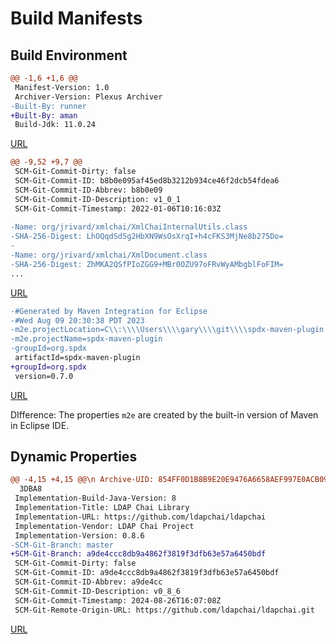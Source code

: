 # Build Manifests

## Build Environment

```diff
@@ -1,6 +1,6 @@
 Manifest-Version: 1.0
 Archiver-Version: Plexus Archiver
-Built-By: runner
+Built-By: aman
 Build-Jdk: 11.0.24
```
[URL](http://130.237.222.185/chains-reproducible-central/com.github.sitture/env-config/1.9.0/env-config-1.9.0.jar.diffoscope.json)


```diff
@@ -9,52 +9,7 @@
 SCM-Git-Commit-Dirty: false
 SCM-Git-Commit-ID: b8b0e095af45ed8b3212b934ce46f2dcb54fdea6
 SCM-Git-Commit-ID-Abbrev: b8b0e09
 SCM-Git-Commit-ID-Description: v1_0_1
 SCM-Git-Commit-Timestamp: 2022-01-06T10:16:03Z
 
-Name: org/jrivard/xmlchai/XmlChaiInternalUtils.class
-SHA-256-Digest: LhOQqdSd5g2HbXN9WsOsXrqI+h4cFKS3MjNe8b275Do=
-
-Name: org/jrivard/xmlchai/XmlDocument.class
-SHA-256-Digest: ZhMKA2QSfPIoZGG9+MBr0OZU97oFRvWyAMbgblFoFIM=
...
```
[URL](http://130.237.222.185/chains-reproducible-central/org.jrivard.xmlchai/xmlchai/0.1.0/xmlchai-0.1.0.jar.diffoscope.json)


```diff
-#Generated by Maven Integration for Eclipse
-#Wed Aug 09 20:30:38 PDT 2023
-m2e.projectLocation=C\\:\\\\Users\\\\gary\\\\git\\\\spdx-maven-plugin
-m2e.projectName=spdx-maven-plugin
-groupId=org.spdx
 artifactId=spdx-maven-plugin
+groupId=org.spdx
 version=0.7.0
```
[URL](http://130.237.222.185/chains-reproducible-central/org.spdx/spdx-maven-plugin/0.7.0/spdx-maven-plugin-0.7.0.jar.diffoscope.json)

DIfference: The properties `m2e` are created by the built-in version of Maven in Eclipse IDE.


## Dynamic Properties

```diff
@@ -4,15 +4,15 @@\n Archive-UID: 854FF0D1B8B9E20E9476A6658AEF997E0ACB09ED6F9B593E086D2C8FBD8
  3DBA8
 Implementation-Build-Java-Version: 8
 Implementation-Title: LDAP Chai Library
 Implementation-URL: https://github.com/ldapchai/ldapchai
 Implementation-Vendor: LDAP Chai Project
 Implementation-Version: 0.8.6
-SCM-Git-Branch: master
+SCM-Git-Branch: a9de4ccc8db9a4862f3819f3dfb63e57a6450bdf
 SCM-Git-Commit-Dirty: false
 SCM-Git-Commit-ID: a9de4ccc8db9a4862f3819f3dfb63e57a6450bdf
 SCM-Git-Commit-ID-Abbrev: a9de4cc
 SCM-Git-Commit-ID-Description: v0_8_6
 SCM-Git-Commit-Timestamp: 2024-08-26T16:07:08Z
 SCM-Git-Remote-Origin-URL: https://github.com/ldapchai/ldapchai.git
```
[URL](http://130.237.222.185/chains-reproducible-central/com.github.ldapchai/ldapchai/0.8.6/ldapchai-0.8.6.jar.diffoscope.json)
